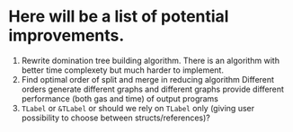 # Here will be a list of potential improvements.
1) Rewrite domination tree building algorithm.
     There is an algorithm with better time complexety but much harder to implement.
2) Find optimal order of split and merge in reducing algorithm
     Different orders generate different graphs and different graphs provide different performance (both gas and time)
     of output programs
3) `TLabel` or `&TLabel` or should we rely on `TLabel` only (giving user possibility to choose between structs/references)?
